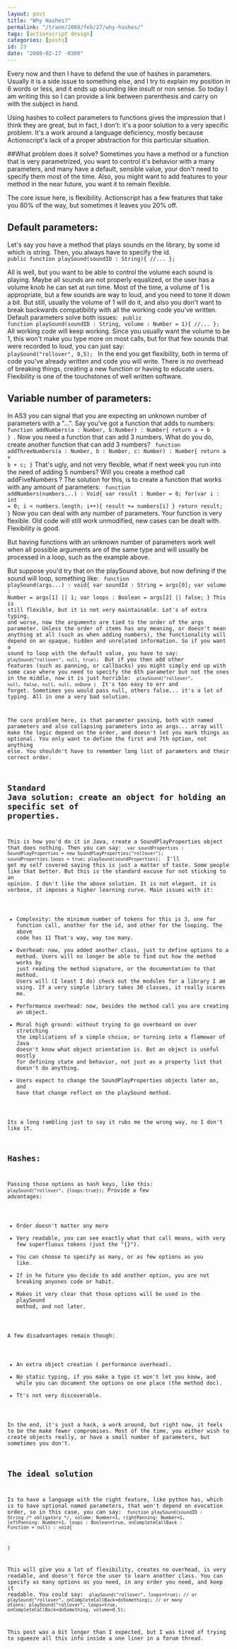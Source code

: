 ```yaml
---
layout: post
title: "Why Hashes?"
permalink: "/trane/2008/feb/27/why-hashes/"
tags: [actionscript design]
categories: [posts]
id: 23
date: "2008-02-27 -0300"
---
```

Every now and then I have to defend the use of hashes in parameters. Usually it is a side issue to something else, and I try to explain my position in 6 words or less, and it ends up sounding like insult or non sense. So today I am writing this so I can provide a link between parenthesis and carry on with the subject in hand. 

Using hashes to collect parameters to functions gives the impression that I think they are great, but in fact, I don't: it's a poor solution to a very specific problem. It's a work around a language deficiency, mostly because Actionscript's lack of a proper abstraction for this particular situation.

##What problem does it solve?
Sometimes you have a method or a function that is very parametrized, you want to control it's behavior with a many parameters, and many have a default, sensible value, your don't need to specify them most of the time. Also, you might want to add features to your method in the near future, you want it to remain flexible. 

The core issue here, is flexibility. Actionscript has a few features that take you 80% of the way, but sometimes it leaves you 20% off.

## Default parameters:
Let's say you have a method that plays sounds on the library, by some id which is string. Then, you always have to specify the id.
<code>
public function playSound(soundID : String){
 	//...
};
</code>

All is well, but you want to be able to control the volume each sound is playing. Maybe all sounds are not properly equalized, or the user has a volume knob he can set at run time. Most of the time, a volume of 1 is appropriate, but a few sounds are way to loud, and you need to tone it down a bit. But still, usually the volume of 1 will do it, and also you don't want to break backwards compatibility with all the working code you've written. Default parameters solve both issues:
<code>
public function playSound(soundID : String, volume : Number = 1){
 	//...
};
</code>
All working code will keep working. Since you usually want the volume to be 1, this won't make you type more on most calls, but for that few sounds that were recorded to loud, you can just say:
<code>
playSound("rollover", 0,5);
</code>
In the end you get flexibility, both in terms of code you've already written and code you will write. There is no overhead of breaking things, creating a new function or having to educate users. Flexibility is one of the touchstones of well written software.

## Variable number of parameters:
In AS3 you can signal that you are expecting an unknown number of parameters with a "...". Say you've got a function that adds to numbers:
<code>
function addNumbers(a : Number, b:Number) : Number{
   return a + b
}
</code>.
Now you need a function that can add 3 numbers. What do you do, create another function that can add 3 numbers?
<code>
function addThreeNumbers(a : Number, b : Number, c: Number) : Number{
	return a + b + c;
}</code>
That's ugly, and not very flexible, what if next week you run into the need of adding 5 numbers? Will you create a method call addFiveNumbers ?
The solution for this, is to create a function that works with any amount of parameters:
<code>
function addNumbers(numbers...) : Void{
	var result : Number = 0;
	for(var i : int = 0; i < numbers.length; i++){
		result += numbers[i]
	}
	return result;
}</code>
Now you can deal with any number of parameters. Your function is very flexible. Old code will still work unmodified, new cases can be dealt with. Flexibility is good.

But having functions with an unknown number of parameters work well when all possible arguments are of the same type and will usually be processed in a loop, such as the example above.

But suppose you'd try that on the playSound above, but now defining if the sound will loop, something like:
<code>
function playSound(args...) : void{
   var soundId : String = args[0];
   var volume : Number = args[1] || 1;
   var loops : Boolean = args[2] || false;
}
This is still flexible, but it is not very maintainable. Lot's of extra typing, and worse, now the arguments are tied to the order of the args parameter. Unless the order of items has any meaning, or doesn't mean anything at all (such as when adding numbers), the functionality will depend on an opaque, hidden and unrelated information. So if you want a sound to loop with the default value, you have to say:
<code>
playSound("rollover", null, true);
</code>
But if you then add other features (such as panning, or callbacks) you might simply end up with some case where you need to specify the 6th parameter but not the ones in the middle, now it is just horrible:
<code>
playSound("rollover", null, false, null, null, onDone )
</code>
It's too easy to err and forget. Sometimes you would pass null, others false... it's a lot of typing. All in one a very bad solution.

The core problem here, is that parameter passing, both with named parameters and also collapsing parameters into an args... array will make the logic depend on the order, and doesn't let you mark things as optional. You only want to define the first and 7th option, not anything else. You shouldn't have to remember long list of parameters and their correct order. 

## Standard Java solution: create an object for holding an specific set of properties.
This is how you'd do it in Java, create a SoundPlayProperties object that does nothing. Then you can say:
<code>
var soundProperties : SoundPlayProperties = new SoundPlayProperties("rollover");
soundProperties.loops = true;
playSound(soundProperties);
</code>
I'll get my self covered saying this is just a matter of taste. Some people like that better. But this is the standard excuse for not sticking to an opinion. I don't like the above solution. It is not elegant, it is verbose, it imposes a higher learning curve. Main issues with it:

* Complexity: the minimum number of tokens for this is 3, one for function call, another for the id, and other for the looping. The above code has 11 That's way, way too many.
* Overhead: now, you added another class, just to define options to a method. Users will no longer be able to find out how the method works by just reading the method signature, or the documentation to that method. Users will (I least I do) check out the modules for a library I am using. If a very simple library takes 30 classes, it really scares me. 
* Performance overhead: now, besides the method call you are creating an object.
* Moral high ground: without trying to go overboard on over stretching the implications of a simple choice, or turning into a flamewar of Java doesn't know what object orientation is. But an object is useful mostly for defining state and behavior, not just as a property list that doesn't do anything.
* Users expect to change the SoundPlayProperties objects later on, and have that change reflect on the playSound method.

Its a long rambling just to say it rubs me the wrong way, no I don't like it.

## Hashes:
Passing those options as hash keys, like this:
<code>playSound("rollover", {loops:true});</code>
Provide a few advantages:

* Order doesn't matter any more
* Very readable, you can see exactly what that call means, with very few superfluous tokens (just the "{}").
* You can choose to specify as many, or as few options as you like.
* If in he future you decide to add another option, you are not breaking anyones code or habit.
* Makes it very clear that those options will be used in the playSound method, and not later.

A few disadvantages remain though: 

* An extra object creation ( performance overhead).
* No static typing, if you make a type it won't let you know, and while you can document the options on one place (the method doc).
* Tt's not very discoverable.

In the end, it's just a hack, a work around, but right now, it feels to be the make fewer compromises. Most of the time, you either wish to create objects really, or have a small number of parameters, but sometimes you don't.

## The ideal solution
Is to have a language with the right feature, like python has, which is to have optional named parameters, that won't depend on evocation order, so in this case, you can say:
<code>
function playSound(soundID : String /* obligatory */, volume: Number=1, rightPanning: Number=1, leftPanning: Number=1, loops : Boolean=true, onCompleteCallBack : Function = null) : void{

}</code>

This will give you a lot of flexibility, creates no overhead, is very readable, and doesn't force the user to learn another class. You can specify as many options as you need, in any order you need, and keep it readable. You could say:
<code>
playSound("rollover", loops=true);
// or
playSound("rollover", onCompleteCallBack=doSomething);
// or many otions:
playSound("rollover", loops=true, onCompleteCallBack=doSomething, volume=0.5);
</code>

This post was a bit longer than I expected, but I was tired of trying to squeeze all this info inside a one liner in a forum thread.